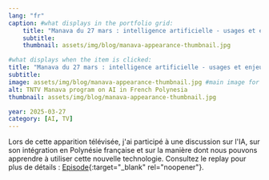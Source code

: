 ```yaml
---
lang: "fr"
caption: #what displays in the portfolio grid:
    title: "Manava du 27 mars : intelligence artificielle - usages et enjeux au Fenua"
    subtitle:
    thumbnail: assets/img/blog/manava-appearance-thumbnail.jpg 

#what displays when the item is clicked:
title: "Manava du 27 mars : intelligence artificielle - usages et enjeux au Fenua"
subtitle:
image: assets/img/blog/manava-appearance-thumbnail.jpg #main image for the blog post
alt: TNTV Manava program on AI in French Polynesia
thumbnail: assets/img/blog/manava-appearance-thumbnail.jpg

year: 2025-03-27
category: [AI, TV]
---
```



Lors de cette apparition télévisée, j'ai participé à une discussion sur l'IA, sur son intégration en Polynésie française et sur la manière dont nous pouvons apprendre à utiliser cette nouvelle technologie. Consultez le replay pour plus de détails :
[Episode](https://www.tntvnews.pf/polynesie/societe/intelligences-artificielles-entre-menace-et-outil-technologique-pour-les-artistes/){:target="_blank" rel="noopener"}.

